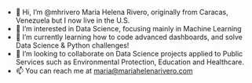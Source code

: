 - 👋 Hi, I’m @mhrivero Maria Helena Rivero, originally from Caracas, Venezuela but I now live in the U.S.
- 👀 I’m interested in Data Science, focusing mainly in Machine Learning 
- 🌱 I’m currently learning how to code advanced dashboards, and solve Data Science & Python challenges!
- 💞️ I’m looking to collaborate on Data Science projects applied to Public Services such as Environmental Protection, Education and Healthcare.
- 📫 You can reach me at maria@mariahelenarivero.com

<!---
mhrivero/mhrivero is a ✨ special ✨ repository because its `README.md` (this file) appears on your GitHub profile.
You can click the Preview link to take a look at your changes.
--->
